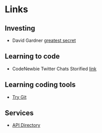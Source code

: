 # Links

## Investing
* David Gardner [greatest secret](http://m.fool.com/investing/general/2008/02/01/the-greatest-secret-of-all)

## Learning to code
* CodeNewbie Twitter Chats Storified [link](https://storify.com/CodeNewbies)

## Learning coding tools
* [Try Git](https://try.github.io/levels/1/challenges/1)


## Services
* [API Directory](http://www.programmableweb.com/api/directory)